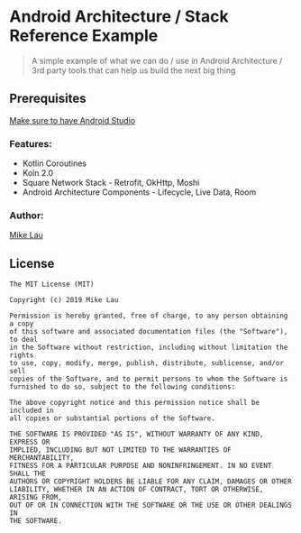 # Android Architecture / Stack Reference Example

> A simple example of what we can do / use in Android Architecture / 3rd party tools that can help us build the next big thing

## Prerequisites

[Make sure to have Android Studio](https://developer.android.com/studio/preview/)

### Features:

* Kotlin Coroutines
* Koin 2.0
* Square Network Stack - Retrofit, OkHttp, Moshi
* Android Architecture Components - Lifecycle, Live Data, Room

### Author:
[Mike Lau](https://mike14u.github.io)

## License

```
The MIT License (MIT)

Copyright (c) 2019 Mike Lau

Permission is hereby granted, free of charge, to any person obtaining a copy
of this software and associated documentation files (the "Software"), to deal
in the Software without restriction, including without limitation the rights
to use, copy, modify, merge, publish, distribute, sublicense, and/or sell
copies of the Software, and to permit persons to whom the Software is
furnished to do so, subject to the following conditions:

The above copyright notice and this permission notice shall be included in
all copies or substantial portions of the Software.

THE SOFTWARE IS PROVIDED "AS IS", WITHOUT WARRANTY OF ANY KIND, EXPRESS OR
IMPLIED, INCLUDING BUT NOT LIMITED TO THE WARRANTIES OF MERCHANTABILITY,
FITNESS FOR A PARTICULAR PURPOSE AND NONINFRINGEMENT. IN NO EVENT SHALL THE
AUTHORS OR COPYRIGHT HOLDERS BE LIABLE FOR ANY CLAIM, DAMAGES OR OTHER
LIABILITY, WHETHER IN AN ACTION OF CONTRACT, TORT OR OTHERWISE, ARISING FROM,
OUT OF OR IN CONNECTION WITH THE SOFTWARE OR THE USE OR OTHER DEALINGS IN
THE SOFTWARE.
```